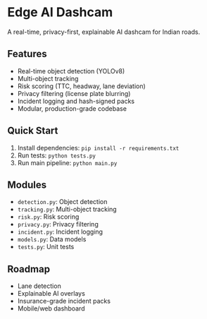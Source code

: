 # Edge AI Dashcam

A real-time, privacy-first, explainable AI dashcam for Indian roads.

## Features
- Real-time object detection (YOLOv8)
- Multi-object tracking
- Risk scoring (TTC, headway, lane deviation)
- Privacy filtering (license plate blurring)
- Incident logging and hash-signed packs
- Modular, production-grade codebase

## Quick Start
1. Install dependencies: `pip install -r requirements.txt`
2. Run tests: `python tests.py`
3. Run main pipeline: `python main.py`

## Modules
- `detection.py`: Object detection
- `tracking.py`: Multi-object tracking
- `risk.py`: Risk scoring
- `privacy.py`: Privacy filtering
- `incident.py`: Incident logging
- `models.py`: Data models
- `tests.py`: Unit tests

## Roadmap
- Lane detection
- Explainable AI overlays
- Insurance-grade incident packs
- Mobile/web dashboard
